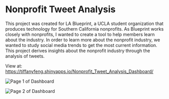 # Nonprofit Tweet Analysis
This project was created for LA Blueprint, a UCLA student organization that produces technology for Southern California nonprofits. As Blueprint works closely with nonprofits, I wanted to create a tool to help members learn about the industry. In order to learn more about the nonprofit industry, we wanted to study social media trends to get the most current information. This project derives insights about the nonprofit industry through the analysis of tweets.

View at: https://tiffanyfeng.shinyapps.io/Nonprofit_Tweet_Analysis_Dashboard/

![Page 1 of Dashboard](https://i.imgur.com/a6iDrGI.png)

![Page 2 of Dashboard](https://i.imgur.com/1Wa1k3h.png)
